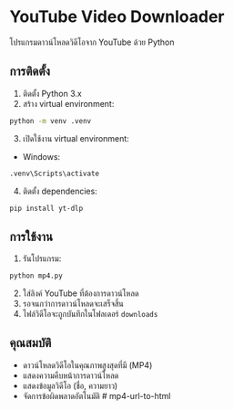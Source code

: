 # YouTube Video Downloader

โปรแกรมดาวน์โหลดวิดีโอจาก YouTube ด้วย Python

## การติดตั้ง

1. ติดตั้ง Python 3.x
2. สร้าง virtual environment:
```bash
python -m venv .venv
```

3. เปิดใช้งาน virtual environment:
- Windows:
```bash
.venv\Scripts\activate
```

4. ติดตั้ง dependencies:
```bash
pip install yt-dlp
```

## การใช้งาน

1. รันโปรแกรม:
```bash
python mp4.py
```

2. ใส่ลิงค์ YouTube ที่ต้องการดาวน์โหลด
3. รอจนกว่าการดาวน์โหลดจะเสร็จสิ้น
4. ไฟล์วิดีโอจะถูกบันทึกในโฟลเดอร์ `downloads`

## คุณสมบัติ

- ดาวน์โหลดวิดีโอในคุณภาพสูงสุดที่มี (MP4)
- แสดงความคืบหน้าการดาวน์โหลด
- แสดงข้อมูลวิดีโอ (ชื่อ, ความยาว)
- จัดการข้อผิดพลาดอัตโนมัติ
#   m p 4 - u r l - t o - h t m l 
 
 
